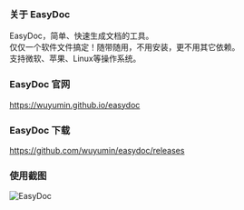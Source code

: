 ### 关于 EasyDoc

EasyDoc，简单、快速生成文档的工具。  
仅仅一个软件文件搞定！随带随用，不用安装，更不用其它依赖。  
支持微软、苹果、Linux等操作系统。

### EasyDoc 官网

<https://wuyumin.github.io/easydoc>

### EasyDoc 下载

<https://github.com/wuyumin/easydoc/releases>

### 使用截图
![EasyDoc](https://wuyumin.github.io/easydoc/dist/static/EasyDoc.gif)